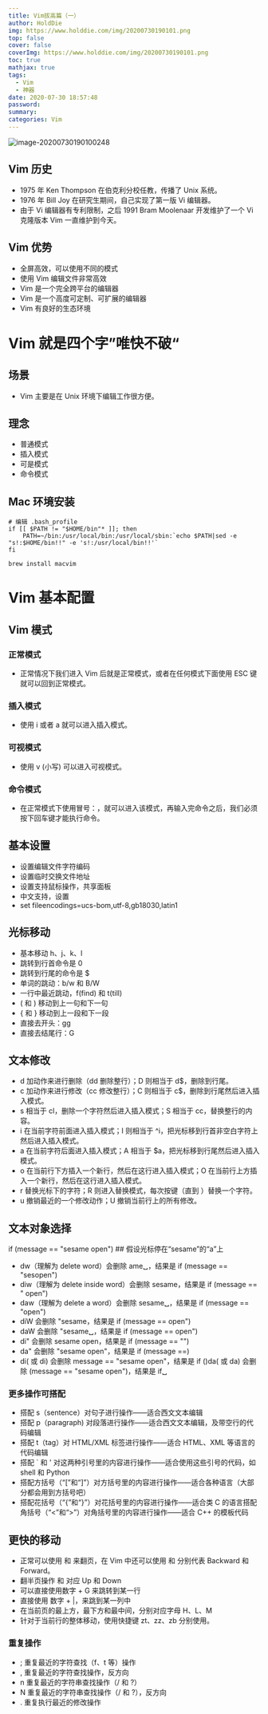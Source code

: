 ```yaml
---
title: Vim拔高篇（一）
author: HoldDie
img: https://www.holddie.com/img/20200730190101.png
top: false
cover: false
coverImg: https://www.holddie.com/img/20200730190101.png
toc: true
mathjax: true
tags:
  - Vim
  - 神器
date: 2020-07-30 18:57:48
password:
summary:
categories: Vim
---
```


![image-20200730190100248](https://www.holddie.com/img/20200730190101.png)

## Vim 历史

- 1975 年 Ken Thompson 在伯克利分校任教，传播了 Unix 系统。
- 1976 年 Bill Joy 在研究生期间，自己实现了第一版 Vi 编辑器。
- 由于 Vi 编辑器有专利限制，之后 1991 Bram Moolenaar 开发维护了一个 Vi 克隆版本 Vim 一直维护到今天。

## Vim 优势

- 全屏高效，可以使用不同的模式
- 使用 Vim 编辑文件非常高效
- Vim 是一个完全跨平台的编辑器
- Vim 是一个高度可定制、可扩展的编辑器
- Vim 有良好的生态环境

# Vim 就是四个字”唯快不破“

## 场景

- Vim 主要是在 Unix 环境下编辑工作很方便。

## 理念

- 普通模式
- 插入模式
- 可是模式
- 命令模式

## Mac 环境安装

```shell
# 编辑 .bash_profile 
if [[ $PATH != "$HOME/bin"* ]]; then  
	PATH=~/bin:/usr/local/bin:/usr/local/sbin:`echo $PATH|sed -e "s!:$HOME/bin!!" -e 's!:/usr/local/bin!!'` 
fi 

brew install macvim
```



# Vim 基本配置

## Vim 模式

### 正常模式

- 正常情况下我们进入 Vim 后就是正常模式，或者在任何模式下面使用 ESC 键就可以回到正常模式。

### 插入模式

- 使用 i 或者 a 就可以进入插入模式。

### 可视模式

- 使用 v (小写) 可以进入可视模式。

### 命令模式

- 在正常模式下使用冒号：，就可以进入该模式，再输入完命令之后，我们必须按下回车键才能执行命令。

## 基本设置

- 设置编辑文件字符编码
- 设置临时交换文件地址
- 设置支持鼠标操作，共享面板
- 中文支持，设置
- set fileencodings=ucs-bom,utf-8,gb18030,latin1

## 光标移动

- 基本移动 h、j、k、l
- 跳转到行首命令是 0
- 跳转到行尾的命令是 $
- 单词的跳动：b/w 和 B/W
- 一行中最近跳动，f(find) 和 t(till)
- ( 和 ) 移动到上一句和下一句
- { 和 } 移动到上一段和下一段
- 直接去开头：gg
- 直接去结尾行：G

## 文本修改

- d 加动作来进行删除（dd 删除整行）；D 则相当于 d$，删除到行尾。
- c 加动作来进行修改（cc 修改整行）；C 则相当于 c$，删除到行尾然后进入插入模式。
- s 相当于 cl，删除一个字符然后进入插入模式；S 相当于 cc，替换整行的内容。
- i 在当前字符前面进入插入模式；I 则相当于 ^i，把光标移到行首非空白字符上然后进入插入模式。
- a 在当前字符后面进入插入模式；A 相当于 $a，把光标移到行尾然后进入插入模式。
- o 在当前行下方插入一个新行，然后在这行进入插入模式；O 在当前行上方插入一个新行，然后在这行进入插入模式。
- r 替换光标下的字符；R 则进入替换模式，每次按键（直到 ）替换一个字符。
- u 撤销最近的一个修改动作；U 撤销当前行上的所有修改。

## 文本对象选择

if (message == "sesame open")   ## 假设光标停在“sesame”的“a”上

- dw（理解为 delete word）会删除 ame␣，结果是 if (message == "sesopen")
- diw（理解为 delete inside word）会删除 sesame，结果是 if (message == " open")
- daw（理解为 delete a word）会删除 sesame␣，结果是 if (message == "open")
- diW 会删除 "sesame，结果是 if (message == open")
- daW 会删除 "sesame␣，结果是 if (message == open")
- di" 会删除 sesame open，结果是 if (message == "")
- da" 会删除 "sesame open"，结果是 if (message ==)
- di( 或 di) 会删除 message == "sesame open"，结果是 if ()da( 或 da) 会删除 (message == "sesame open")，结果是 if␣

### 更多操作可搭配

- 搭配 s（sentence）对句子进行操作——适合西文文本编辑
- 搭配 p（paragraph) 对段落进行操作——适合西文文本编辑，及带空行的代码编辑
- 搭配 t（tag）对 HTML/XML 标签进行操作——适合 HTML、XML 等语言的代码编辑
- 搭配 ` 和 ' 对这两种引号里的内容进行操作——适合使用这些引号的代码，如 shell 和 Python
- 搭配方括号（“[”和“]”）对方括号里的内容进行操作——适合各种语言（大部分都会用到方括号吧）
- 搭配花括号（“{”和“}”）对花括号里的内容进行操作——适合类 C 的语言搭配角括号（“<”和“>”）对角括号里的内容进行操作——适合 C++ 的模板代码

## 更快的移动

- 正常可以使用 <PageUp> 和 <PageDown> 来翻页，在 Vim 中还可以使用 <C-B> 和 <C-F> 分别代表 Backward 和 Forward。
- 翻半页操作 <C-U> 和 <C-D> 对应 Up 和 Down
- 可以直接使用数字 + G 来跳转到某一行
- 直接使用 数字 + |，来跳到某一列中
- 在当前页的最上方，最下方和最中间，分别对应字母 H、L、M
- 针对于当前行的整体移动，使用快捷键 zt、zz、zb 分别使用。

### 重复操作

- ; 重复最近的字符查找（f、t 等）操作
- , 重复最近的字符查找操作，反方向
- n 重复最近的字符串查找操作（/ 和 ?）
- N 重复最近的字符串查找操作（/ 和 ?），反方向
- . 重复执行最近的修改操作